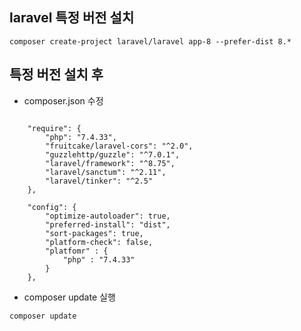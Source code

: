 ## laravel 특정 버전 설치
```code
composer create-project laravel/laravel app-8 --prefer-dist 8.*
```

## 특정 버전 설치 후
- composer.json 수정
```code

    "require": {
        "php": "7.4.33",
        "fruitcake/laravel-cors": "^2.0",
        "guzzlehttp/guzzle": "^7.0.1",
        "laravel/framework": "^8.75",
        "laravel/sanctum": "^2.11",
        "laravel/tinker": "^2.5"
    },

    "config": {
        "optimize-autoloader": true,
        "preferred-install": "dist",
        "sort-packages": true,
        "platform-check": false,
        "platfomr" : {
            "php" : "7.4.33"
        }
    },    

```

- composer update 실행
```code
composer update
```